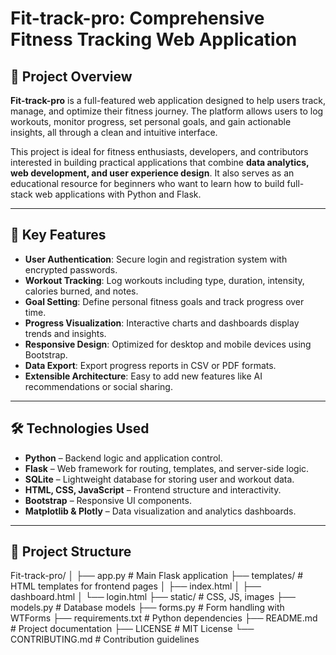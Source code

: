 # Fit-track-pro: Comprehensive Fitness Tracking Web Application

## 🌟 Project Overview

**Fit-track-pro** is a full-featured web application designed to help users track, manage, and optimize their fitness journey. The platform allows users to log workouts, monitor progress, set personal goals, and gain actionable insights, all through a clean and intuitive interface.  

This project is ideal for fitness enthusiasts, developers, and contributors interested in building practical applications that combine **data analytics, web development, and user experience design**. It also serves as an educational resource for beginners who want to learn how to build full-stack web applications with Python and Flask.

---

## 🔑 Key Features

- **User Authentication**: Secure login and registration system with encrypted passwords.  
- **Workout Tracking**: Log workouts including type, duration, intensity, calories burned, and notes.  
- **Goal Setting**: Define personal fitness goals and track progress over time.  
- **Progress Visualization**: Interactive charts and dashboards display trends and insights.  
- **Responsive Design**: Optimized for desktop and mobile devices using Bootstrap.  
- **Data Export**: Export progress reports in CSV or PDF formats.  
- **Extensible Architecture**: Easy to add new features like AI recommendations or social sharing.

---

## 🛠 Technologies Used

- **Python** – Backend logic and application control.  
- **Flask** – Web framework for routing, templates, and server-side logic.  
- **SQLite** – Lightweight database for storing user and workout data.  
- **HTML, CSS, JavaScript** – Frontend structure and interactivity.  
- **Bootstrap** – Responsive UI components.  
- **Matplotlib & Plotly** – Data visualization and analytics dashboards.

---

## 📂 Project Structure
Fit-track-pro/
│
├── app.py                  # Main Flask application
├── templates/              # HTML templates for frontend pages
│   ├── index.html
│   ├── dashboard.html
│   └── login.html
├── static/                 # CSS, JS, images
├── models.py               # Database models
├── forms.py                # Form handling with WTForms
├── requirements.txt        # Python dependencies
├── README.md               # Project documentation
├── LICENSE                 # MIT License
└── CONTRIBUTING.md         # Contribution guidelines

